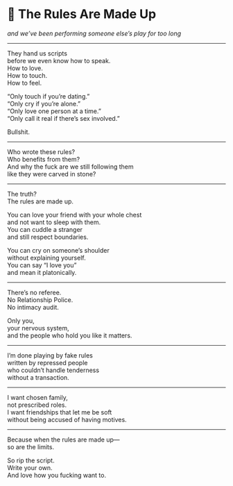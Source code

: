 # 📝 The Rules Are Made Up

*and we’ve been performing someone else’s play for too long*

---

They hand us scripts  
before we even know how to speak.  
How to love.  
How to touch.  
How to feel.

“Only touch if you’re dating.”  
“Only cry if you’re alone.”  
“Only love one person at a time.”  
“Only call it real if there’s sex involved.”

Bullshit.

---

Who wrote these rules?  
Who benefits from them?  
And why the fuck are we still following them  
like they were carved in stone?

---

The truth?  
The rules are made up.

You can love your friend with your whole chest  
and not want to sleep with them.  
You can cuddle a stranger  
and still respect boundaries.

You can cry on someone’s shoulder  
without explaining yourself.  
You can say “I love you”  
and mean it platonically.

---

There’s no referee.  
No Relationship Police.  
No intimacy audit.

Only you,  
your nervous system,  
and the people who hold you like it matters.

---

I’m done playing by fake rules  
written by repressed people  
who couldn’t handle tenderness  
without a transaction.

---

I want chosen family,  
not prescribed roles.  
I want friendships that let me be soft  
without being accused of having motives.

---

Because when the rules are made up—  
so are the limits.

So rip the script.  
Write your own.  
And love how you fucking want to.

